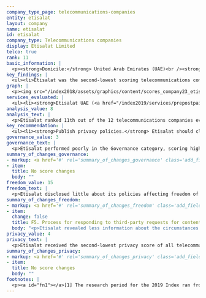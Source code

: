 ```yaml
---
company_type_page: telecommunications-companies
entity: etisalat
layout: company
name: etisalat
id: etisalat
company_type: Telecommunications companies
display: Etisalat Limited
telco: true
rank: 11
basic_information: | 
  <p><strong>Domicile:</strong> United Arab Emirates (UAE)<br /><strong>Website:</strong> <a href="http://www.etisalat.com">www.etisalat.com</a>&nbsp;</p>
key_findings: | 
  <ul><li>Etisalat was the second-lowest scoring telecommunications company in the Index, disclosing almost nothing about policies and practices affecting users' freedom of expression and privacy.</li><li>Etisalat did not publish a privacy policy, making it impossible for users to understand what the company does with their information, including what it collects and for what purposes.</li><li>Etisalat disclosed nothing about how it handles government and private requests to hand over user information.</li></ul>
graph: | 
  <p><img src="/index2018/assets/graphics/content/scores_company23_etisalat.jpg" /></p>
services_evaluated: | 
  <ul><li><strong>Etisalat UAE (<a href="/index2019/services/prepostpaidmobile/">Prepaid mobile</a>)</strong></li><li><strong>Etisalat UAE (<a href="/index2019/services/prepostpaidmobile/">Postpaid mobile</a>)</strong></li><li><strong>Etisalat UAE (<a href="/index2019/services/fixedbroadband/">Fixed-line broadband</a>)</strong></li></ul>
analysis_value: 8
analysis_text: | 
  <p>Etisalat ranked 11th out of the 12 telecommunications companies evaluated, disclosing almost nothing about its policies and practices affecting freedom of expression and privacy.<a href="#fn1"><sup>1</sup></a> It made no improvements to its disclosure of policies evaluated by the RDR Index over the last year.<a href="#fn2"><sup>2</sup></a> Etisalat is a majority state-owned company, operating in a political and regulatory environment that restricts expression online.<a href="#fn3"><sup>3</sup></a> While companies in the UAE are discouraged from making public commitments to human rights, Etisalat could still be more transparent about basic policies affecting users&rsquo; freedom of expression and privacy. The operating company Etisalat UAE did not publish a privacy policy, making it impossible for users to understand how the company handles their information.<a href="#fn4"><sup>4</sup></a> Etisalat provided little information about its security policies, although there is no law prohibiting companies from being more transparent in this area. Given that the company is majority state-owned and that the overall operating environment discourages transparency, it is unlikely Etisalat would disclose information about government requests to block content or to hand over user information. However, it could disclose its policies for responding to private requests.<br /><br /></p><hr /><p><br /><strong>Etisalat Group</strong> operates telecommunications, fiber optics networks, and other services in the United Arab Emirates and across the Middle East, Africa, and Asia. <br /><br /><strong>Market cap:</strong> USD 39.4 billion<a href="#fn5"><sup>5</sup></a><br /><strong>ADX:</strong> ETISALAT</p>
key_recommendation: | 
  <ul><li><strong>Publish privacy policies.</strong> Etisalat should clearly disclose how it handles user information and make its policies both easy to find and understand.</li><li><strong>Be transparent about private requests.</strong> Etisalat should disclose how it responds to private requests to block content or accounts and to hand over user data, and regularly publish data about the requests.</li><li><strong>Improve redress.</strong> Etisalat should improve its existing grievance mechanisms by explicitly including complaints related to freedom of expression and privacy, and by providing clear remedies for these types of complaints.</li></ul>
governance_value: 3
governance_text: | 
  <p>Etisalat performed poorly in the Governance category, scoring higher than only Ooredoo.<a href="#fn6"><sup>6</sup></a> It did not publish a commitment to respect users&rsquo; freedom of expression and privacy as human rights (G1), and failed to disclose evidence of senior-level oversight over these issues at the company(G2). It also revealed no evidence of carrying out human rights due diligence, such as conducting risk assessments (G4), or of engaging with stakeholders on freedom of expression or privacy issues (G5). It received some credit for disclosing a grievance and remedy mechanism, though the company did not explicitly state that this process includes complaints related to freedom of expression or privacy (G6).</p>
summary_of_changes_governance:
- markup: <a href='#' rel='summary_of_changes_governance' class='add_fieldset dashicons-before dashicons-plus'><span>Add fieldset</span></a>
- item:
  title: No score changes
  body: ""
freedom_value: 15
freedom_text: | 
  <p>Etisalat disclosed little about its policies affecting freedom of expression. Etisalat UAE&rsquo;s terms of service policies were not easy to find, but were available in the primary languages of its home market and were presented in an understandable manner (F1). It disclosed some information about how its rules are enforced (F3) and how users are notified when the company takes actions to restrict accounts (F8).</p><p>However, aside from some minimal disclosure about reasons why it may restrict access to its network or specific applications and protocols due to government demands (F10), the company failed to disclose any other information about its policies or practices that affect users&rsquo; freedom of expression. It failed to disclose any information about its network management policies or commit to uphold net neutrality principles (F9). Like many telecommunications companies, Etisalat provided no information about how it handles government or private requests to block content or restrict accounts (F5-F7). It did not publish any data on the number of such requests it received or with which it complied (F6, F7). Moreover, the company lost points due to a change in its disclosure, which made it less clear when it complies with private requests (F5). While it is a criminal offense in the UAE not to comply with government blocking orders, there is no law prohibiting Etisalat from disclosing how it handles these requests or its compliance rates with either government or private content-blocking requests.<a href="#fn7"><sup>7</sup></a></p>
summary_of_changes_freedom:
- markup: <a href='#' rel='summary_of_changes_freedom' class='add_fieldset dashicons-before dashicons-plus'><span>Add fieldset</span></a>
- item:
  change: false
  title: F5. Process for responding to third-party requests for content or account restriction
  body: "<p>Etisalat revealed less information about the circumstances under which it will respond to requests to restrict content that it receives through private processes.</p>"
privacy_value: 4
privacy_text: | 
  <p>Etisalat received the second-lowest privacy score of all telecommunications companies evaluated, disclosing only slightly more than Qatar-based telecommunications operator Ooredoo. Like Ooredoo Qatar, Etisalat UAE did not publish a privacy policy, making it impossible for users to understand what the company does with their information, including what it collects, shares, and why. Aside from disclosing that it shares user information with government authorities if legally required and in cases of national security (P4), the company disclosed nothing about how it handles the user information it collects (P3-P8).</p><p>Etisalat provided no information about how it responds to third-party requests for user information, making it one of four companies, along with MTN, Ooredoo, and Axiata, that received no credit on these indicators (P10, P11, P12). It provided no information about its process for responding to these types of requests (P10), or whether it notifies users when their information is requested (P12). However, Etisalat&rsquo;s operating license required it to install equipment allowing authorities to access the network, so the company may not be aware when government authorities access user information.<a href="#fn8"><sup>8</sup></a> Still, there is no law specifically prohibiting Etisalat from disclosing its policy for responding to user information requests that come through private processes.</p><p>Etisalat UAE disclosed almost nothing about its security policies and practices, scoring better than only Ooredoo Qatar on these indicators (P13-P18). It disclosed that it has policies governing employee access to user data and has security teams monitoring for security threats and data breaches (P13). However, the company provided no additional information regarding its internal processes for ensuring that user data is secure, including whether it commissions external security audits (P13). It disclosed nothing about policies for addressing security vulnerabilities (P14) or for responding to data breaches (P15). There are no apparent legal obstacles to disclosing this information.</p>
summary_of_changes_privacy:
- markup: <a href='#' rel='summary_of_changes_privacy' class='add_fieldset dashicons-before dashicons-plus'><span>Add fieldset</span></a>
- item:
  title: No score changes
  body: ""
footnotes: | 
  <p><a id="fn1"></a>[1] The research period for the 2019 Index ran from January 13, 2018 to February 8, 2019. Policies that came into effect after February 8, 2019 were not evaluated in this Index. For Etisalat&rsquo;s performance in the 2018 Index, see: <a href="/index2018/companies/etisalat">rankingdigitalrights.org/index2018/companies/etisalat</a>&nbsp;<br /><a id="fn2"></a>[2] For Etisalat&rsquo;s performance in the 2018 Index: <a href="/index2018/companies/etisalat/">rankingdigitalrights.org/index2018/companies/etisalat/</a>&nbsp;<br /><a id="fn3"></a>[3] &ldquo;Freedom on the Net&rdquo; (Freedom House, November 2018), <a href="https://freedomhouse.org/report/freedom-net/2018/united-arab-emirates">freedomhouse.org/report/freedom-net/2018/united-arab-emirates</a>&nbsp;<br /><a id="fn4"></a>[4] For most indicators in the Freedom of Expression and Privacy categories, RDR evaluates the operating company of the home market, in this case Etisalat UAE<br /><a id="fn5"></a>[5] Bloomberg Markets, Accessed April 18, 2019, <a href="https://www.bloomberg.com/quote/ETISALAT:UH">www.bloomberg.com/quote/ETISALAT:UH</a>&nbsp;<br /><a id="fn6"></a>[6] For Etisalat&rsquo;s performance in the 2018 Index: <a href="/index2018/companies/etisalat/">rankingdigitalrights.org/index2018/companies/etisalat/</a>&nbsp;<br /><a id="fn7"></a>[7] &ldquo;Federal Decree-Law No. (5) of 2012 on Combating Cybercrimes&rdquo; (2012), <a href="http://ejustice.gov.ae/downloads/latest_laws/cybercrimes_5_2012_en.pdf">ejustice.gov.ae/downloads/latest_laws/cybercrimes_5_2012_en.pdf</a>&nbsp;<br /><a id="fn8"></a>[8] &ldquo;Public Telecommunications License No. 1/2006&rdquo; Telecommunications Regulatory Authority, accessed March 15, 2018, <a href="https://www.tra.gov.ae/assets/03VgXUV3.pdf.aspx">www.tra.gov.ae/assets/03VgXUV3.pdf.aspx</a>&nbsp;</p>
---
```

